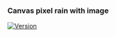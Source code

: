 

### Canvas pixel rain with image


[![Version](https://img.shields.io/badge/Web-https://koushikphy.github.io/CanvasPixelImage-success.svg)](https://koushikphy.github.io/Canvas-Pixel-Image/)  
